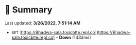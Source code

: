 # 📖 Summary
Last updated: **3/26/2022, 7:51:14 AM**

- `GET` [https://Bhadwa-sala.toxicblte.repl.co](https://Bhadwa-sala.toxicblte.repl.co) - **Down** (1433ms)
